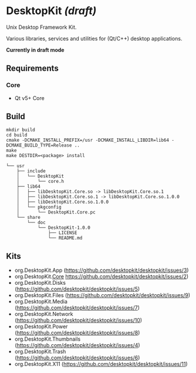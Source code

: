 # DesktopKit *(draft)*

Unix Desktop Framework Kit.

Various libraries, services and utilities for (Qt/C++) desktop applications.

**Currently in draft mode**

## Requirements

### Core

* Qt v5+ Core

## Build

```
mkdir build
cd build
cmake -DCMAKE_INSTALL_PREFIX=/usr -DCMAKE_INSTALL_LIBDIR=lib64 -DCMAKE_BUILD_TYPE=Release ..
make
make DESTDIR=<package> install
```
```
└── usr
    ├── include
    │   └── DesktopKit
    │       └── core.h
    ├── lib64
    │   ├── libDesktopKit.Core.so -> libDesktopKit.Core.so.1
    │   ├── libDesktopKit.Core.so.1 -> libDesktopKit.Core.so.1.0.0
    │   ├── libDesktopKit.Core.so.1.0.0
    │   └── pkgconfig
    │       └── DesktopKit.Core.pc
    └── share
        └── doc
            └── DesktopKit-1.0.0
                ├── LICENSE
                └── README.md
```

## Kits

* org.DesktopKit.App (https://github.com/desktopkit/desktopkit/issues/3)
* org.DesktopKit.[Core](kits/core/README.md) https://github.com/desktopkit/desktopkit/issues/2)
* org.DesktopKit.Disks (https://github.com/desktopkit/desktopkit/issues/5)
* org.DesktopKit.Files (https://github.com/desktopkit/desktopkit/issues/9)
* org.DesktopKit.Media (https://github.com/desktopkit/desktopkit/issues/7)
* org.DesktopKit.Network (https://github.com/desktopkit/desktopkit/issues/10)
* org.DesktopKit.Power (https://github.com/desktopkit/desktopkit/issues/8)
* org.DesktopKit.Thumbnails (https://github.com/desktopkit/desktopkit/issues/4)
* org.DesktopKit.Trash (https://github.com/desktopkit/desktopkit/issues/6)
* org.DesktopKit.X11 (https://github.com/desktopkit/desktopkit/issues/11)
